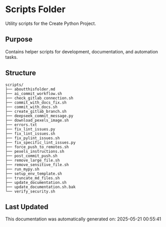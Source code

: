 <!-- filepath: /home/michaelnewham/bin/python_projects/create_python_project/scripts/aboutthisfolder.md -->
# Scripts Folder

Utility scripts for the Create Python Project.

## Purpose

Contains helper scripts for development, documentation, and automation tasks.

## Structure

```
scripts/
├── aboutthisfolder.md
├── ai_commit_workflow.sh
├── check_gitlab_connection.sh
├── commit_with_docs_fix.sh
├── commit_with_docs.sh
├── create_gitlab_branch.sh
├── deepseek_commit_message.py
├── download_pexels_image.sh
├── errors.txt
├── fix_lint_issues.py
├── fix_lint_issues.sh
├── fix_pylint_issues.sh
├── fix_specific_lint_issues.py
├── force_push_to_remotes.sh
├── pexels_instructions.sh
├── post_commit_push.sh
├── remove_large_file.sh
├── remove_sensitive_file.sh
├── run_mypy.sh
├── setup_env_template.sh
├── truncate_md_files.sh
├── update_documentation.sh
├── update_documentation.sh.bak
└── verify_security.sh
```

## Last Updated

This documentation was automatically generated on: 2025-05-21 00:55:41

